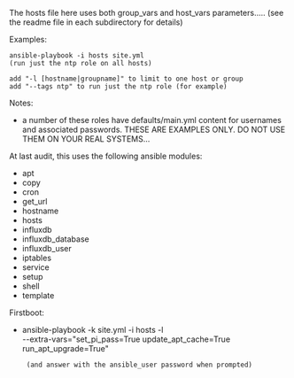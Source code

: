 
The hosts file here uses both group_vars and host_vars parameters.....
   (see the readme file in each subdirectory for details)

Examples:

    ansible-playbook -i hosts site.yml 
    (run just the ntp role on all hosts)

    add "-l [hostname|groupname]" to limit to one host or group
    add "--tags ntp" to run just the ntp role (for example)


Notes:
 - a number of these roles have defaults/main.yml content for 
    usernames and associated passwords.  THESE ARE EXAMPLES ONLY.
    DO NOT USE THEM ON YOUR REAL SYSTEMS...


At last audit, this uses the following ansible modules:

  * apt
  * copy
  * cron
  * get_url
  * hostname
  * hosts
  * influxdb
  * influxdb_database
  * influxdb_user
  * iptables
  * service
  * setup
  * shell
  * template

Firstboot:

 - ansible-playbook -k site.yml -i hosts -l <hostname> \
     --extra-vars="set_pi_pass=True update_apt_cache=True run_apt_upgrade=True"

        (and answer with the ansible_user password when prompted)

